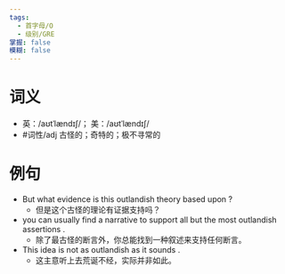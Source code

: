 ```yaml
---
tags:
  - 首字母/O
  - 级别/GRE
掌握: false
模糊: false
---
```

# 词义
- 英：/aʊtˈlændɪʃ/； 美：/aʊtˈlændɪʃ/
- #词性/adj  古怪的；奇特的；极不寻常的
# 例句
- But what evidence is this outlandish theory based upon ?
	- 但是这个古怪的理论有证据支持吗？
- you can usually find a narrative to support all but the most outlandish assertions .
	- 除了最古怪的断言外，你总能找到一种叙述来支持任何断言。
- This idea is not as outlandish as it sounds .
	- 这主意听上去荒诞不经，实际并非如此。
